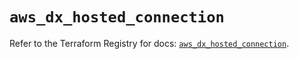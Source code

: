# `aws_dx_hosted_connection`

Refer to the Terraform Registry for docs: [`aws_dx_hosted_connection`](https://registry.terraform.io/providers/hashicorp/aws/6.2.0/docs/resources/dx_hosted_connection).
